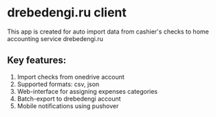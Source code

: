 drebedengi.ru client
=====================

This app is created for auto import data from cashier's checks to home accounting service drebedengi.ru

Key features:
-----------

1. Import checks from onedrive account
2. Supported formats: csv, json
3. Web-interface for assigning expenses categories
4. Batch-export to drebedengi account
5. Mobile notifications using pushover